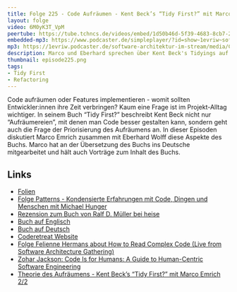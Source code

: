 ```yaml
---
title: Folge 225 - Code Aufräumen - Kent Beck’s “Tidy First?” mit Marco Emrich 1/2
layout: folge
video: 6M0yK3T_VpM
peertube: https://tube.tchncs.de/videos/embed/1d50b46d-5f39-4683-8cb7-26b55f890ba4
embedded-mp3: https://www.podcaster.de/simpleplayer/?id=show~1evriw~software-architektur-im-stream~pod-055d9780bd58bd8f2de62375b4&v=1722001888
mp3: https://1evriw.podcaster.de/software-architektur-im-stream/media/Code_Aufraeumen_-_Kent_Becks_Tidy_First_mit_Marco_Emrich_1.mp3
description: Marco und Eberhard sprechen über Kent Beck's Tidyings auf Code-Ebene - leichtgewichtige Refactorings
thumbnail: episode225.png
tags:
- Tidy First
- Refactoring
---
```


Code aufräumen oder Features implementieren - womit sollten
Entwickler:innen ihre Zeit verbringen? Kaum eine Frage ist im
Projekt-Alltag wichtiger. In seinem Buch “Tidy First?” beschreibt Kent
Beck nicht nur “Aufräumereien”, mit denen man Code besser gestalten
kann, sondern geht auch die Frage der Priorisierung des Aufräumens
an. In dieser Episoden diskutiert Marco Emrich zusammen mit Eberhard
Wolff diese Aspekte des Buchs. Marco hat an der Übersetzung des Buchs
ins Deutsche mitgearbeitet und hält auch Vorträge zum Inhalt des
Buchs.

## Links

* [Folien](/sketchnotes/episode225-slides.pdf)
* [Folge Patterns - Kondensierte Erfahrungen mit Code, Dingen und Menschen
  mit Michael Hunger](/2020/12/18/folge033.html)
* [Rezension zum Buch von Ralf D. Müller bei
  heise](https://www.heise.de/hintergrund/Buchbesprechung-Tidy-First-9763338.html)
* [Buch auf Englisch](https://amzn.to/4digzAh)
* [Buch auf Deutsch](https://amzn.to/3WicaGJ)
* [Coderetreat Website](https://www.coderetreat.org/)
* [Folge Felienne Hermans about How to Read Complex Code (Live from Software Architecture Gathering)](https://software-architektur.tv/2021/10/13/epsiode81.html)
* [Zohar Jackson: Code Is for Humans: A Guide to Human-Centric
  Software Engineering](https://amzn.to/3LFBeCB)
* [Theorie des Aufräumens - Kent Beck’s “Tidy First?” mit Marco Emrich 2/2](/2024/08/02/episode226.md)
